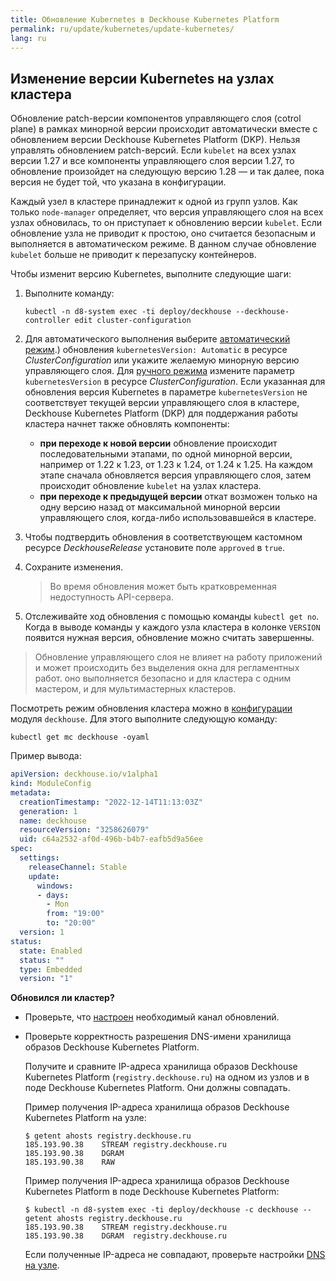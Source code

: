 ```yaml
---
title: Обновление Kubernetes в Deckhouse Kubernetes Platform
permalink: ru/update/kubernetes/update-kubernetes/
lang: ru
---
```


## Изменение версии Kubernetes на узлах кластера

<!--Обновление идет:
Вначале обновляются  узлы кластера, затем компоненты управляющего слоя: ноды, IP сервер, контро плэй менеджер, скедулер. Нужны команды, которые позволят это всё отследить.-->
Обновление patch-версии компонентов управляющего слоя (cotrol plane) в рамках минорной версии происходит автоматически вместе с обновлением версии Deckhouse Kubernetes Platform (DKP). Нельзя управлять обновлением patch-версий. Если `kubelet` на всех узлах версии 1.27 и все компоненты управляющего слоя версии 1.27, то обновление произойдет на следующую версию 1.28 — и так далее, пока версия не будет той, что указана в конфигурации.

Каждый узел в кластере принадлежит к одной из групп узлов. Как только `node-manager` определяет, что версия управляющего слоя на всех узлах обновилась, то он приступает к обновлению версии `kubelet`. Если обновление узла не приводит к простою, оно считается безопасным и выполняется в автоматическом режиме. В данном случае обновление `kubelet` больше не приводит к перезапуску контейнеров.

Чтобы изменит версию Kubernetes, выполните следующие шаги:

1. Выполните команду:

   ```
   kubectl -n d8-system exec -ti deploy/deckhouse --deckhouse-controller edit cluster-configuration
   ```

1. Для автоматического выполнения выберите [автоматический режим](../../supported_versions.html#kubernetes).) обновления `kubernetesVersion: Automatic` в ресурсе *ClusterConfiguration* или укажите желаемую минорную версию управляющего слоя. Для [ручного режима](ссылка) измените параметр `kubernetesVersion` в ресурсе *ClusterConfiguration*. <!-- нужна команда--> Если указанная для обновления версия Kubernetes в параметре `kubernetesVersion` не соответствует текущей версии управляющего слоя в кластере, Deckhouse Kubernetes Platform (DKP) для поддержания работы кластера начнет также обновлять компоненты:
      - **при переходе к новой версии** обновление происходит последовательными этапами, по одной минорной версии, например от 1.22 к 1.23, от 1.23 к 1.24, от 1.24 к 1.25. На каждом этапе сначала обновляется версия управляющего слоя, затем происходит обновление `kubelet` на узлах кластера.
      - **при переходе к предыдущей версии**  откат возможен только на одну версию назад от максимальной минорной версии управляющего слоя, когда-либо использовавшейся в кластере.

1. Чтобы подтвердить обновления в соответствующем кастомном ресурсе *DeckhouseRelease* установите поле `approved` в `true`. <!-- нужна эта команда-->

1. Сохраните изменения. <!--- с помощью чего - уточнить--> 
   > Во время обновления может быть кратковременная недоступность API-сервера.
1. Отслеживайте ход обновления с помощью команды `kubectl get no`. Когда в выводе команды у каждого узла кластера в колонке `VERSION` появится нужная версия, обновление можно считать завершенны.


> Обновление управляющего слоя не влияет на работу приложений и может происходить без выделения окна для регламентных работ. оно выполняется безопасно и для кластера с одним мастером, и для мультимастерных кластеров.

Посмотреть режим обновления кластера можно в [конфигурации](modules/002-deckhouse/configuration.html) модуля `deckhouse`. Для этого выполните следующую команду:

```shell
kubectl get mc deckhouse -oyaml
```

Пример вывода:

```yaml
apiVersion: deckhouse.io/v1alpha1
kind: ModuleConfig
metadata:
  creationTimestamp: "2022-12-14T11:13:03Z"
  generation: 1
  name: deckhouse
  resourceVersion: "3258626079"
  uid: c64a2532-af0d-496b-b4b7-eafb5d9a56ee
spec:
  settings:
    releaseChannel: Stable
    update:
      windows:
      - days:
        - Mon
        from: "19:00"
        to: "20:00"
  version: 1
status:
  state: Enabled
  status: ""
  type: Embedded
  version: "1"
```

**Обновился ли кластер?**

* Проверьте, что [настроен](#как-установить-желаемый-канал-обновлений) необходимый канал обновлений.
* Проверьте корректность разрешения DNS-имени хранилища образов Deckhouse Kubernetes Platform.

  Получите и сравните IP-адреса хранилища образов Deckhouse Kubernetes Platform (`registry.deckhouse.ru`) на одном из узлов и в поде Deckhouse Kubernetes Platform. Они должны совпадать.

  Пример получения IP-адреса хранилища образов Deckhouse Kubernetes Platform на узле:

  ```shell
  $ getent ahosts registry.deckhouse.ru
  185.193.90.38    STREAM registry.deckhouse.ru
  185.193.90.38    DGRAM
  185.193.90.38    RAW
  ```

  Пример получения IP-адреса хранилища образов Deckhouse Kubernetes Platform в поде Deckhouse Kubernetes Platform:
  
  ```shell
  $ kubectl -n d8-system exec -ti deploy/deckhouse -c deckhouse -- getent ahosts registry.deckhouse.ru
  185.193.90.38    STREAM registry.deckhouse.ru
  185.193.90.38    DGRAM  registry.deckhouse.ru
  ```
  
  Если полученные IP-адреса не совпадают, проверьте настройки [DNS на узле](ссылка).